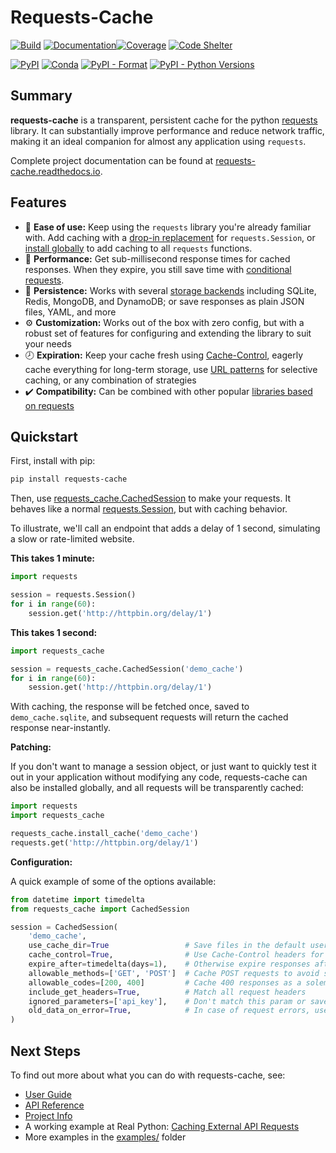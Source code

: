 # Requests-Cache
[![Build](https://github.com/reclosedev/requests-cache/actions/workflows/build.yml/badge.svg)](https://github.com/reclosedev/requests-cache/actions/workflows/build.yml)
[![Documentation](https://img.shields.io/readthedocs/requests-cache/stable)](https://requests-cache.readthedocs.io/en/stable/)[![Coverage](https://coveralls.io/repos/github/reclosedev/requests-cache/badge.svg?branch=master)](https://coveralls.io/github/reclosedev/requests-cache?branch=master)
[![Code Shelter](https://www.codeshelter.co/static/badges/badge-flat.svg)](https://www.codeshelter.co/)

[![PyPI](https://img.shields.io/pypi/v/requests-cache?color=blue)](https://pypi.org/project/requests-cache)
[![Conda](https://img.shields.io/conda/vn/conda-forge/requests-cache?color=blue)](https://anaconda.org/conda-forge/requests-cache)
[![PyPI - Format](https://img.shields.io/pypi/format/requests-cache?color=blue)](https://pypi.org/project/requests-cache)
[![PyPI - Python Versions](https://img.shields.io/pypi/pyversions/requests-cache)](https://pypi.org/project/requests-cache)

## Summary
**requests-cache** is a transparent, persistent cache for the python [requests](http://python-requests.org)
library. It can substantially improve performance and reduce network traffic, making it an ideal
companion for almost any application using `requests`.

<!-- RTD-IGNORE -->
Complete project documentation can be found at [requests-cache.readthedocs.io](https://requests-cache.readthedocs.io).
<!-- END-RTD-IGNORE -->

## Features
* 🍰 **Ease of use:** Keep using the `requests` library you're already familiar with. Add caching
  with a [drop-in replacement](https://requests-cache.readthedocs.io/en/stable/api.html#sessions)
  for `requests.Session`, or
  [install globally](https://requests-cache.readthedocs.io/en/stable/user_guide.html#patching)
  to add caching to all `requests` functions.
* 🚀 **Performance:** Get sub-millisecond response times for cached responses. When they expire, you
  still save time with
  [conditional requests](https://developer.mozilla.org/en-US/docs/Web/HTTP/Conditional_requests).
* 💾 **Persistence:** Works with several
  [storage backends](https://requests-cache.readthedocs.io/en/stable/user_guide.html#cache-backends)
  including SQLite, Redis, MongoDB, and DynamoDB; or save responses as plain JSON files, YAML,
  and more
* ⚙️ **Customization:** Works out of the box with zero config, but with a robust set of features for
  configuring and extending the library to suit your needs
* 🕗 **Expiration:** Keep your cache fresh using
  [Cache-Control](https://requests-cache.readthedocs.io/en/stable/user_guide.html#cache-control),
  eagerly cache everything for long-term storage, use
  [URL patterns](https://requests-cache.readthedocs.io/en/stable/user_guide.html#url-patterns)
  for selective caching, or any combination of strategies
* ✔️ **Compatibility:** Can be combined with other popular
  [libraries based on requests](https://requests-cache.readthedocs.io/en/stable/advanced_usage.html#library-compatibility)

## Quickstart
First, install with pip:
```bash
pip install requests-cache
```

Then, use [requests_cache.CachedSession](https://requests-cache.readthedocs.io/en/stable/api.html#sessions)
to make your requests. It behaves like a normal
[requests.Session](https://docs.python-requests.org/en/master/user/advanced/#session-objects),
but with caching behavior.

To illustrate, we'll call an endpoint that adds a delay of 1 second, simulating a slow or
rate-limited website.

**This takes 1 minute:**
```python
import requests

session = requests.Session()
for i in range(60):
    session.get('http://httpbin.org/delay/1')
```

**This takes 1 second:**
```python
import requests_cache

session = requests_cache.CachedSession('demo_cache')
for i in range(60):
    session.get('http://httpbin.org/delay/1')
```

With caching, the response will be fetched once, saved to `demo_cache.sqlite`, and subsequent
requests will return the cached response near-instantly.

**Patching:**

If you don't want to manage a session object, or just want to quickly test it out in your
application without modifying any code, requests-cache can also be installed globally, and all
requests will be transparently cached:
```python
import requests
import requests_cache

requests_cache.install_cache('demo_cache')
requests.get('http://httpbin.org/delay/1')
```

**Configuration:**

A quick example of some of the options available:
```python
from datetime import timedelta
from requests_cache import CachedSession

session = CachedSession(
    'demo_cache',
    use_cache_dir=True                 # Save files in the default user cache dir
    cache_control=True,                # Use Cache-Control headers for expiration, if available
    expire_after=timedelta(days=1),    # Otherwise expire responses after one day
    allowable_methods=['GET', 'POST']  # Cache POST requests to avoid sending the same data twice
    allowable_codes=[200, 400]         # Cache 400 responses as a solemn reminder of your failures
    include_get_headers=True,          # Match all request headers
    ignored_parameters=['api_key'],    # Don't match this param or save it in the cache
    old_data_on_error=True,            # In case of request errors, use stale cache data if possible
)
```

<!-- RTD-IGNORE -->
## Next Steps
To find out more about what you can do with requests-cache, see:

* [User Guide](https://requests-cache.readthedocs.io/en/stable/user_guide.html)
* [API Reference](https://requests-cache.readthedocs.io/en/stable/reference.html)
* [Project Info](https://requests-cache.readthedocs.io/en/latest/project_info.html)
* A working example at Real Python:
  [Caching External API Requests](https://realpython.com/blog/python/caching-external-api-requests)
* More examples in the
  [examples/](https://github.com/reclosedev/requests-cache/tree/master/examples) folder
<!-- END-RTD-IGNORE -->
